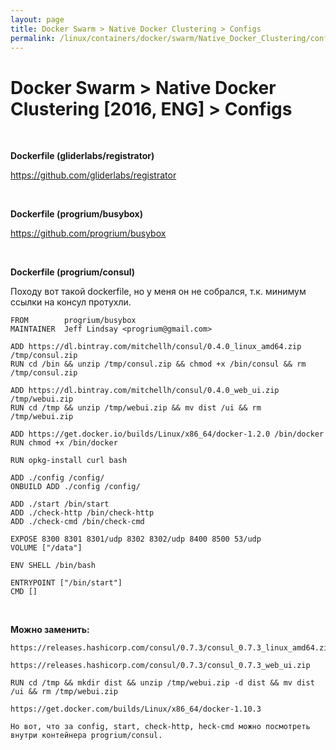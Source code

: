 ```yaml
---
layout: page
title: Docker Swarm > Native Docker Clustering > Configs
permalink: /linux/containers/docker/swarm/Native_Docker_Clustering/configs/
---
```


# Docker Swarm > Native Docker Clustering [2016, ENG] > Configs


<br/>

**Dockerfile (gliderlabs/registrator)**

https://github.com/gliderlabs/registrator


<br/>

**Dockerfile (progrium/busybox)**

https://github.com/progrium/busybox


<br/>

**Dockerfile (progrium/consul)**


Походу вот такой dockerfile, но у меня он не собрался, т.к. минимум ссылки на консул протухли.


    FROM 		progrium/busybox
    MAINTAINER 	Jeff Lindsay <progrium@gmail.com>

    ADD https://dl.bintray.com/mitchellh/consul/0.4.0_linux_amd64.zip /tmp/consul.zip
    RUN cd /bin && unzip /tmp/consul.zip && chmod +x /bin/consul && rm /tmp/consul.zip

    ADD https://dl.bintray.com/mitchellh/consul/0.4.0_web_ui.zip /tmp/webui.zip
    RUN cd /tmp && unzip /tmp/webui.zip && mv dist /ui && rm /tmp/webui.zip

    ADD https://get.docker.io/builds/Linux/x86_64/docker-1.2.0 /bin/docker
    RUN chmod +x /bin/docker

    RUN opkg-install curl bash

    ADD ./config /config/
    ONBUILD ADD ./config /config/

    ADD ./start /bin/start
    ADD ./check-http /bin/check-http
    ADD ./check-cmd /bin/check-cmd

    EXPOSE 8300 8301 8301/udp 8302 8302/udp 8400 8500 53/udp
    VOLUME ["/data"]

    ENV SHELL /bin/bash

    ENTRYPOINT ["/bin/start"]
    CMD []

<br/>

**Можно заменить:**

    https://releases.hashicorp.com/consul/0.7.3/consul_0.7.3_linux_amd64.zip

    https://releases.hashicorp.com/consul/0.7.3/consul_0.7.3_web_ui.zip

    RUN cd /tmp && mkdir dist && unzip /tmp/webui.zip -d dist && mv dist /ui && rm /tmp/webui.zip

    https://get.docker.com/builds/Linux/x86_64/docker-1.10.3

    Но вот, что за config, start, check-http, heck-cmd можно посмотреть внутри контейнера progrium/consul.
